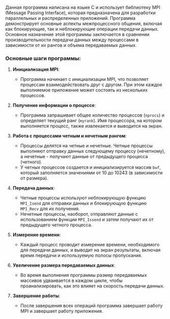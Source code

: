 Данная программа написана на языке C и использует библиотеку MPI (Message Passing Interface), которая предназначена для разработки параллельных и распределенных приложений. Программа демонстрирует основные аспекты межпроцессного общения, включая как блокирующие, так и неблокирующие операции передачи данных. Основное назначение этой программы заключается в сравнении производительности передачи данных между процессами в зависимости от их рангов и объема передаваемых данных.

### Основные шаги программы:

1. **Инициализация MPI**:
   - Программа начинает с инициализации MPI, что позволяет процессам взаимодействовать друг с другом. При этом каждое выполняемое приложение может состоять из нескольких процессов.

2. **Получение информации о процессе**:
   - Программа запрашивает общее количество процессов (`nprocs`) и определяет текущий ранг (`myrank`). Имя процессора, на котором выполняется процесс, также извлекается и выводится на экран.

3. **Работа с процессами четным и нечетным рангом**:
   - Процессы делятся на четные и нечетные. Четные процессы выполняют отправку данных следующему процессу (нечетному), а нечетные - получают данные от предыдущего процесса (четного).
   - У четных процессов создается и инициализируется массив `buf`, который заполняется значениями от 10 до 10243 (в зависимости от размера).
  
4. **Передача данных**:
   - Четные процессы используют неблокирующую функцию `MPI_Isend` для отправки данных и блокирующую функцию `MPI_Recv` для их получения.
   - Нечетные процессы, наоборот, отправляют данные с использованием функции `MPI_Issend` и затем получают их от предыдущего четного процесса.
  
5. **Измерение времени**:
   - Каждый процесс проводит измерение времени, необходимого для передачи данных, и выводит на экран результаты, включая время передачи и используемую полосы пропускания.

6. **Увеличение размера передаваемых данных**:
   - Во время выполнения программы размер передаваемых массивов удваивается в каждом цикле, чтобы проанализировать, как это влияет на скорость передачи данных.

7. **Завершение работы**:
   - После завершения всех операций программа завершает работу MPI и завершает работу приложения.
